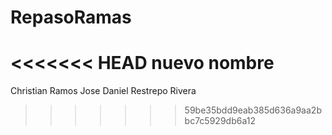 # RepasoRamas
<<<<<<< HEAD
nuevo nombre
=======

Christian Ramos
Jose Daniel Restrepo Rivera
>>>>>>> 59be35bdd9eab385d636a9aa2bbc7c5929db6a12
